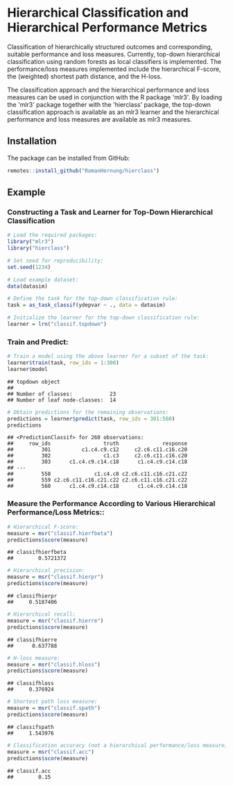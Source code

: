 
# Hierarchical Classification and Hierarchical Performance Metrics

Classification of hierarchically structured outcomes and 
corresponding, suitable performance and loss measures. Currently, top-down
hierarchical classification using random forests as local classifiers is
implemented.
The performance/loss measures implemented include the hierarchical F-score,
the (weighted) shortest path distance, and the H-loss.

The classification approach and the hierarchical performance and loss measures can be used
in conjunction with the R package 'mlr3'. By loading the 'mlr3' package together
with the 'hierclass' package, the top-down classification approach is available
as an mlr3 learner and the hierarchical performance and loss measures are
available as mlr3 measures.

## Installation

The package can be installed from GitHub:

``` r
remotes::install_github("RomanHornung/hierclass")
```

## Example

### Constructing a Task and Learner for Top-Down Hierarchical Classification

``` r
# Load the required packages:
library("mlr3")
library("hierclass")

# Set seed for reproducibility:
set.seed(1234)

# Load example dataset:
data(datasim)

# Define the task for the top-down classification rule:
task = as_task_classif(ydepvar ~ ., data = datasim)

# Initialize the learner for the top-down classification rule:
learner = lrn("classif.topdown")
```

### Train and Predict:

``` r
# Train a model using the above learner for a subset of the task:
learner$train(task, row_ids = 1:300)
learner$model
```

    ## topdown object
    ## 
    ## Number of classes:            23 
    ## Number of leaf node-classes:  14

``` r
# Obtain predictions for the remaining observations:
predictions = learner$predict(task, row_ids = 301:560)
predictions
```

    ## <PredictionClassif> for 260 observations:
    ##     row_ids                 truth              response
    ##         301          c1.c4.c9.c12     c2.c6.c11.c16.c20
    ##         302                 c1.c3     c2.c6.c11.c16.c20
    ##         303      c1.c4.c9.c14.c18      c1.c4.c9.c14.c18
    ## ---                                                    
    ##         558              c1.c4.c8 c2.c6.c11.c16.c21.c22
    ##         559 c2.c6.c11.c16.c21.c22 c2.c6.c11.c16.c21.c22
    ##         560      c1.c4.c9.c14.c18      c1.c4.c9.c14.c18

### Measure the Performance According to Various Hierarchical Performance/Loss Metrics::

``` r
# Hierarchical F-score:
measure = msr("classif.hierfbeta")
predictions$score(measure)
```

    ## classifhierfbeta 
    ##        0.5721372 

``` r
# Hierarchical precision:
measure = msr("classif.hierpr")
predictions$score(measure)
```

    ## classifhierpr
    ##     0.5187406  

``` r
# Hierarchical recall:
measure = msr("classif.hierre")
predictions$score(measure)
```

    ## classifhierre
    ##      0.637788

``` r
# H-loss measure:
measure = msr("classif.hloss")
predictions$score(measure)
```

    ## classifhloss
    ##     0.376924  

``` r
# Shortest path loss measure:
measure = msr("classif.spath")
predictions$score(measure)
```

    ## classifspath
    ##     1.543976

``` r
# Classification accuracy (not a hierarchical performance/loss measure):
measure = msr("classif.acc")
predictions$score(measure)
```

    ## classif.acc 
    ##        0.15 
